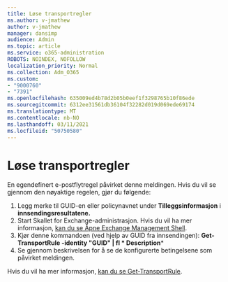 ```yaml
---
title: Løse transportregler
ms.author: v-jmathew
author: v-jmathew
manager: dansimp
audience: Admin
ms.topic: article
ms.service: o365-administration
ROBOTS: NOINDEX, NOFOLLOW
localization_priority: Normal
ms.collection: Adm_O365
ms.custom:
- "9000760"
- "7391"
ms.openlocfilehash: 635009ed4b78d2b05b0eef1f3298765b10f86ede
ms.sourcegitcommit: 6312ee31561db36104f32282d019d069ede69174
ms.translationtype: MT
ms.contentlocale: nb-NO
ms.lasthandoff: 03/11/2021
ms.locfileid: "50750580"
---
```

# <a name="fix-transport-rules"></a>Løse transportregler

En egendefinert e-postflytregel påvirket denne meldingen. Hvis du vil se gjennom den nøyaktige regelen, gjør du følgende:

1. Legg merke til GUID-en eller  policynavnet under **Tilleggsinformasjon** i **innsendingsresultatene.**
2. Start Skallet for Exchange-administrasjon. Hvis du vil ha mer informasjon, [kan du se Åpne Exchange Management Shell](https://go.microsoft.com/fwlink/?linkid=2101432).
3. Kjør denne kommandoen (ved hjelp av GUID fra innsendingen):  **Get-TransportRule -identity "GUID" | fl * Description***
4. Se gjennom beskrivelsen for å se de konfigurerte betingelsene som påvirket meldingen.

Hvis du vil ha mer informasjon, [kan du se Get-TransportRule](https://go.microsoft.com/fwlink/?linkid=2101523).
